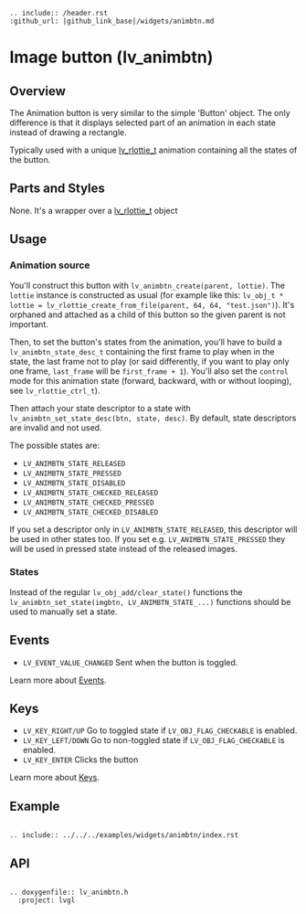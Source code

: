 ```eval_rst
.. include:: /header.rst 
:github_url: |github_link_base|/widgets/animbtn.md
```
# Image button (lv_animbtn)

## Overview

The Animation button is very similar to the simple 'Button' object. The only difference is that it displays selected part of an animation in each state instead of drawing a rectangle.

Typically used with a unique [lv_rlottie_t](libs/rlottie.md) animation containing all the states of the button.



## Parts and Styles
None. It's a wrapper over a [lv_rlottie_t](libs/rlottie.md) object

## Usage

### Animation source
You'll construct this button with `lv_animbtn_create(parent, lottie)`.
The `lottie` instance is constructed as usual (for example like this: `lv_obj_t * lottie = lv_rlottie_create_from_file(parent, 64, 64, "test.json")`).
It's orphaned and attached as a child of this button so the given parent is not important. 

Then, to set the button's states from the animation, you'll have to build a `lv_animbtn_state_desc_t` containing the first frame to play when in the state, the last frame not to play (or said differently, if you want to play only one frame, `last_frame` will be `first_frame + 1`).
You'll also set the `control` mode for this animation state (forward, backward, with or without looping), see `lv_rlottie_ctrl_t`).

Then attach your state descriptor to a state with `lv_animbtn_set_state_desc(btn, state, desc)`.
By default, state descriptors are invalid and not used.

The possible states are:
- `LV_ANIMBTN_STATE_RELEASED`
- `LV_ANIMBTN_STATE_PRESSED`
- `LV_ANIMBTN_STATE_DISABLED`
- `LV_ANIMBTN_STATE_CHECKED_RELEASED`
- `LV_ANIMBTN_STATE_CHECKED_PRESSED`
- `LV_ANIMBTN_STATE_CHECKED_DISABLED`

If you set a descriptor only in `LV_ANIMBTN_STATE_RELEASED`, this descriptor will be used in other states too. 
If you set e.g. `LV_ANIMBTN_STATE_PRESSED` they will be used in pressed state instead of the released images.


### States
Instead of the regular `lv_obj_add/clear_state()` functions the `lv_animbtn_set_state(imgbtn, LV_ANIMBTN_STATE_...)` functions should be used to manually set a state.


## Events
- `LV_EVENT_VALUE_CHANGED` Sent when the button is toggled.

Learn more about [Events](/overview/event).

## Keys
- `LV_KEY_RIGHT/UP`  Go to toggled state if `LV_OBJ_FLAG_CHECKABLE` is enabled.
- `LV_KEY_LEFT/DOWN`  Go to non-toggled state if `LV_OBJ_FLAG_CHECKABLE` is enabled.
- `LV_KEY_ENTER` Clicks the button


Learn more about [Keys](/overview/indev).

## Example

```eval_rst

.. include:: ../../../examples/widgets/animbtn/index.rst

```

## API

```eval_rst

.. doxygenfile:: lv_animbtn.h
  :project: lvgl

```
